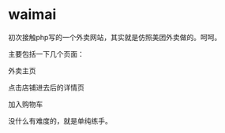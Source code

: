# waimai
初次接触php写的一个外卖网站，其实就是仿照美团外卖做的。呵呵。

主要包括一下几个页面：

  外卖主页
  
  点击店铺进去后的详情页
  
  加入购物车

没什么有难度的，就是单纯练手。
